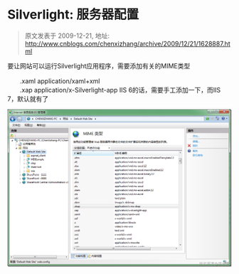 # Silverlight: 服务器配置 
> 原文发表于 2009-12-21, 地址: http://www.cnblogs.com/chenxizhang/archive/2009/12/21/1628887.html 


要让网站可以运行Silverlight应用程序，需要添加有关的MIME类型

 　　.xaml application/xaml+xml   
　　.xap application/x-Silverlight-app IIS 6的话，需要手工添加一下，而IIS 7，默认就有了

 [![image](./images/1628887-image_thumb.png "image")](http://images.cnblogs.com/cnblogs_com/chenxizhang/WindowsLiveWriter/Silverlight_D44A/image_2.png)



